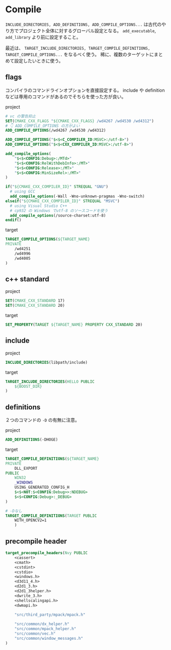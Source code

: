 # Compile

`INCLUDE_DIRECTORIES, ADD_DEFINITIONS, ADD_COMPILE_OPTIONS...` は古代のやり方でプロジェクト全体に対するグローバル設定となる。
`add_executable`, `add_library` より前に設定すること。

最近は、 `TARGET_INCLUDE_DIRECTORIES, TARGET_COMPILE_DEFINITIONS, TARGET_COMPILE_OPTIONS...` をなるべく使う。
稀に、複数のターゲットにまとめて設定したいときに使う。

## flags

コンパイラのコマンドラインオプションを直接設定する。
include や definition などは専用のコマンドがあるのでそちらを使った方が良い。

project

```CMake
# vc の警告抑止
SET(CMAKE_CXX_FLAGS "${CMAKE_CXX_FLAGS} /wd4267 /wd4530 /wd4312")
# 👇 ADD_COMPILE_OPTIONS の方がよい
ADD_COMPILE_OPTIONS(/wd4267 /wd4530 /wd4312)

ADD_COMPILE_OPTIONS("$<$<C_COMPILER_ID:MSVC>:/utf-8>")
ADD_COMPILE_OPTIONS("$<$<CXX_COMPILER_ID:MSVC>:/utf-8>")

add_compile_options(
    "$<$<CONFIG:Debug>:/MTd>"
    "$<$<CONFIG:RelWithDebInfo>:/MT>"
    "$<$<CONFIG:Release>:/MT>"
    "$<$<CONFIG:MinSizeRel>:/MT>"
)

if("${CMAKE_CXX_COMPILER_ID}" STREQUAL "GNU")
  # using GCC
  add_compile_options(-Wall -Wno-unknown-pragmas -Wno-switch)
elseif("${CMAKE_CXX_COMPILER_ID}" STREQUAL "MSVC")
  # using Visual Studio C++
  # cp932 の Windows でutf-8 のソースコードを使う
  add_compile_options(/source-charset:utf-8)
endif()
```

target

```CMake
TARGET_COMPILE_OPTIONS(${TARGET_NAME}
PRIVATE
    /wd4251 
    /wd4996 
    /wd4005
)
```

## c++ standard

project

```CMake
SET(CMAKE_CXX_STANDARD 17)
SET(CMAKE_CXX_STANDARD 20)
```

target

```CMake
SET_PROPERTY(TARGET ${TARGET_NAME} PROPERTY CXX_STANDARD 20)
```

## include

project

```CMake
INCLUDE_DIRECTORIES(libpath/include)
```

target

```CMake
TARGET_INCLUDE_DIRECTORIES(HELLO PUBLIC
    ${BOOST_DIR}
)
```

## definitions

２つのコマンドの `-D` の有無に注意。

project

```CMake
ADD_DEFINITIONS(-DHOGE)
```

target

```CMake
TARGET_COMPILE_DEFINITIONS(${TARGET_NAME}
PRIVATE
    DLL_EXPORT
PUBLIC
    WIN32
    _WINDOWS
    USING_GENERATED_CONFIG_H
    $<$<NOT:$<CONFIG:Debug>>:NDEBUG>
    $<$<CONFIG:Debug>:_DEBUG>
)        

# -Dなし
TARGET_COMPILE_DEFINITIONS(TARGET PUBLIC
    WITH_OPENCV2=1
    )
```

## precompile header

```CMake
target_precompile_headers(Nvy PUBLIC
    <cassert>
    <cmath>
    <cstdint>
    <cstdio>
    <windows.h>
    <d3d11_4.h>
    <d2d1_3.h>
    <d2d1_3helper.h>
    <dwrite_3.h>
    <shellscalingapi.h>
    <dwmapi.h>
    
    "src/third_party/mpack/mpack.h"

    "src/common/dx_helper.h"
    "src/common/mpack_helper.h"
    "src/common/vec.h"
    "src/common/window_messages.h"
)
```

